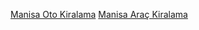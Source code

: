 [Manisa Oto Kiralama](http://ozaptur.com)
[Manisa Araç Kiralama](http://ozaptur.com/manisaarackiralama.html)
